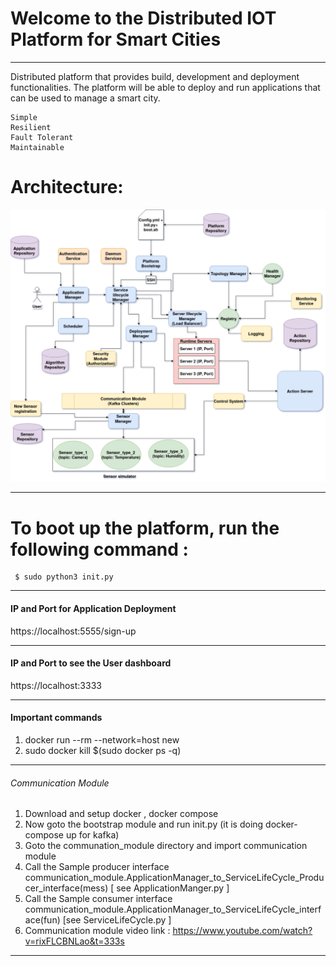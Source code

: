 
# Welcome to the Distributed IOT Platform for Smart Cities
-----------------------------------------------------------------------------------------------------------------------------
Distributed platform that provides build, development and deployment functionalities. The platform will be able to deploy and run applications that can be used to manage a smart city.

    Simple
    Resilient
    Fault Tolerant
    Maintainable

# Architecture:

![big picture image](Report/final.png)

-----------------------------------------------------------------------------------------------------------------------------
# To boot up the platform, run the following command :
     $ sudo python3 init.py
     
----------------------------------------------------------------------------------------------------------------------------

#### IP and Port for Application Deployment 
https://localhost:5555/sign-up

----------------------------------------------------------------------------------------------------------------------------
#### IP and Port to see the User dashboard
https://localhost:3333

----------------------------------------------------------------------------------------------------------------------------
#### Important commands

1. docker run --rm --network=host new
2. sudo docker kill $(sudo docker ps -q)

----------------------------------------------------------------------------------------------------------------------------
###### Communication Module
1. Download and setup docker , docker compose
2. Now goto the bootstrap module and run init.py (it is doing docker-compose up for kafka)
3. Goto the communation_module directory and import communication module
4. Call the Sample producer interface
     communication_module.ApplicationManager_to_ServiceLifeCycle_Producer_interface(mess) [ see ApplicationManger.py ]
5. Call the Sample consumer interface
     communication_module.ApplicationManager_to_ServiceLifeCycle_interface(fun) [see ServiceLifeCycle.py ]
6. Communication module video link : https://www.youtube.com/watch?v=rixFLCBNLao&t=333s

----------------------------------------------------------------------------------------------------------------------------

